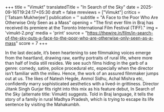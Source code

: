 +++
title = "Vimukt"
translatedTitle = "In Search of the Sky"
date = 2025-09-16T19:24:17+05:30
draft = false
mreviews = ["Vimukt"]
critics = ['Tatsam Mukherjee']
publication = ''
subtitle = "A Face to the Poor Who Are Otherwise Only Seen as a Mass"
opening = "The first ever film in Braj has received its premiere at the Toronto International Film Festival (TIFF)."
img = 'vimukt-2.png'
media = 'print'
source = "https://thewire.in/film/in-search-of-the-sky-puts-a-face-to-the-poor-who-are-otherwise-only-seen-as-a-mass"
score = 7
+++

In the last decade, it’s been heartening to see filmmaking voices emerge from the heartland, drawing raw, earthy portraits of rural life, where more than half of India still resides. We see such films hiding in the garb of a genre: comedy, satire, police procedural etc, especially when the director isn’t familiar with the milieu. Hence, the work of an assured filmmaker jumps out at us. The likes of Natesh Hegde, Anmol Sidhu, Achal Mishra etc, confidently marry sophisticated aesthetics with a lived-in grittiness. Director Jitank Singh Gurjar fits right into this mix as his feature debut, In Search of the Sky (alternate title: Vimukt) suggests. Told in Braj language, it tells the story of a family in rural Madhya Pradesh, which is trying to escape its life sentence by visiting the Mahakumbh.
